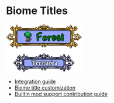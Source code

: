 ﻿# Biome Titles
![Banner](ReadmeBanner.png)
* [Integration guide](IntegrationGuide.md)
* [Biome title customization](BiomeTitleCustomization.md)
* [Builtin mod support contribution guide](BuiltinSupportChecklist.md)